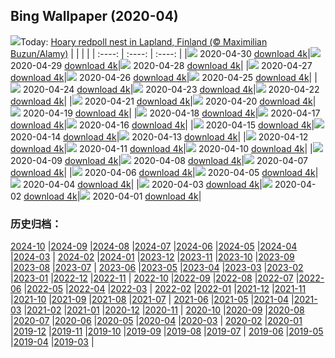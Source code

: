 ## Bing Wallpaper (2020-04)
![](http://cn.bing.com/th?id=OHR.ArcticRedpoll_EN-US5881398714_UHD.jpg&w=1000)Today: [Hoary redpoll nest in Lapland, Finland (© Maximilian Buzun/Alamy)](http://cn.bing.com/th?id=OHR.ArcticRedpoll_EN-US5881398714_UHD.jpg)
|      |      |      |
| :----: | :----: | :----: |
|![](http://cn.bing.com/th?id=OHR.ArcticRedpoll_EN-US5881398714_UHD.jpg&pid=hp&w=384&h=216&rs=1&c=4) 2020-04-30 [download 4k](http://cn.bing.com/th?id=OHR.ArcticRedpoll_EN-US5881398714_UHD.jpg)|![](http://cn.bing.com/th?id=OHR.PalouseSpring_EN-US5686949948_UHD.jpg&pid=hp&w=384&h=216&rs=1&c=4) 2020-04-29 [download 4k](http://cn.bing.com/th?id=OHR.PalouseSpring_EN-US5686949948_UHD.jpg)|![](http://cn.bing.com/th?id=OHR.SalisburyCathedral_EN-US5389036397_UHD.jpg&pid=hp&w=384&h=216&rs=1&c=4) 2020-04-28 [download 4k](http://cn.bing.com/th?id=OHR.SalisburyCathedral_EN-US5389036397_UHD.jpg)|
|![](http://cn.bing.com/th?id=OHR.SouthAmericanTapir_EN-US5286179280_UHD.jpg&pid=hp&w=384&h=216&rs=1&c=4) 2020-04-27 [download 4k](http://cn.bing.com/th?id=OHR.SouthAmericanTapir_EN-US5286179280_UHD.jpg)|![](http://cn.bing.com/th?id=OHR.RubySunset_EN-US0913610079_UHD.jpg&pid=hp&w=384&h=216&rs=1&c=4) 2020-04-26 [download 4k](http://cn.bing.com/th?id=OHR.RubySunset_EN-US0913610079_UHD.jpg)|![](http://cn.bing.com/th?id=OHR.FalklandRockhoppers_EN-US0783607730_UHD.jpg&pid=hp&w=384&h=216&rs=1&c=4) 2020-04-25 [download 4k](http://cn.bing.com/th?id=OHR.FalklandRockhoppers_EN-US0783607730_UHD.jpg)|
|![](http://cn.bing.com/th?id=OHR.MegellanicCloud_EN-US0392587311_UHD.jpg&pid=hp&w=384&h=216&rs=1&c=4) 2020-04-24 [download 4k](http://cn.bing.com/th?id=OHR.MegellanicCloud_EN-US0392587311_UHD.jpg)|![](http://cn.bing.com/th?id=OHR.KingEider_EN-US7654847363_UHD.jpg&pid=hp&w=384&h=216&rs=1&c=4) 2020-04-23 [download 4k](http://cn.bing.com/th?id=OHR.KingEider_EN-US7654847363_UHD.jpg)|![](http://cn.bing.com/th?id=OHR.KauriTree_EN-US7535687512_UHD.jpg&pid=hp&w=384&h=216&rs=1&c=4) 2020-04-22 [download 4k](http://cn.bing.com/th?id=OHR.KauriTree_EN-US7535687512_UHD.jpg)|
|![](http://cn.bing.com/th?id=OHR.GPS_EN-US1004072291_UHD.jpg&pid=hp&w=384&h=216&rs=1&c=4) 2020-04-21 [download 4k](http://cn.bing.com/th?id=OHR.GPS_EN-US1004072291_UHD.jpg)|![](http://cn.bing.com/th?id=OHR.GardenHolland_EN-US6082654561_UHD.jpg&pid=hp&w=384&h=216&rs=1&c=4) 2020-04-20 [download 4k](http://cn.bing.com/th?id=OHR.GardenHolland_EN-US6082654561_UHD.jpg)|![](http://cn.bing.com/th?id=OHR.NeistPoint_EN-US7359967278_UHD.jpg&pid=hp&w=384&h=216&rs=1&c=4) 2020-04-19 [download 4k](http://cn.bing.com/th?id=OHR.NeistPoint_EN-US7359967278_UHD.jpg)|
|![](http://cn.bing.com/th?id=OHR.VernalFalls_EN-US7280300409_UHD.jpg&pid=hp&w=384&h=216&rs=1&c=4) 2020-04-18 [download 4k](http://cn.bing.com/th?id=OHR.VernalFalls_EN-US7280300409_UHD.jpg)|![](http://cn.bing.com/th?id=OHR.AlgonquinGrouse_EN-US1800161492_UHD.jpg&pid=hp&w=384&h=216&rs=1&c=4) 2020-04-17 [download 4k](http://cn.bing.com/th?id=OHR.AlgonquinGrouse_EN-US1800161492_UHD.jpg)|![](http://cn.bing.com/th?id=OHR.NBNMSipapu_EN-US7081783490_UHD.jpg&pid=hp&w=384&h=216&rs=1&c=4) 2020-04-16 [download 4k](http://cn.bing.com/th?id=OHR.NBNMSipapu_EN-US7081783490_UHD.jpg)|
|![](http://cn.bing.com/th?id=OHR.FataMorgana_EN-US6912310006_UHD.jpg&pid=hp&w=384&h=216&rs=1&c=4) 2020-04-15 [download 4k](http://cn.bing.com/th?id=OHR.FataMorgana_EN-US6912310006_UHD.jpg)|![](http://cn.bing.com/th?id=OHR.BWFlipper_EN-US6781394552_UHD.jpg&pid=hp&w=384&h=216&rs=1&c=4) 2020-04-14 [download 4k](http://cn.bing.com/th?id=OHR.BWFlipper_EN-US6781394552_UHD.jpg)|![](http://cn.bing.com/th?id=OHR.WatChaloem_EN-US6655091903_UHD.jpg&pid=hp&w=384&h=216&rs=1&c=4) 2020-04-13 [download 4k](http://cn.bing.com/th?id=OHR.WatChaloem_EN-US6655091903_UHD.jpg)|
|![](http://cn.bing.com/th?id=OHR.EuropeanRabbitGreeting_EN-US6522640634_UHD.jpg&pid=hp&w=384&h=216&rs=1&c=4) 2020-04-12 [download 4k](http://cn.bing.com/th?id=OHR.EuropeanRabbitGreeting_EN-US6522640634_UHD.jpg)|![](http://cn.bing.com/th?id=OHR.USSDRUM_EN-US6342955990_UHD.jpg&pid=hp&w=384&h=216&rs=1&c=4) 2020-04-11 [download 4k](http://cn.bing.com/th?id=OHR.USSDRUM_EN-US6342955990_UHD.jpg)|![](http://cn.bing.com/th?id=OHR.SpiritSiblings_EN-US6114755924_UHD.jpg&pid=hp&w=384&h=216&rs=1&c=4) 2020-04-10 [download 4k](http://cn.bing.com/th?id=OHR.SpiritSiblings_EN-US6114755924_UHD.jpg)|
|![](http://cn.bing.com/th?id=OHR.UnicornoftheSea_EN-US2782700254_UHD.jpg&pid=hp&w=384&h=216&rs=1&c=4) 2020-04-09 [download 4k](http://cn.bing.com/th?id=OHR.UnicornoftheSea_EN-US2782700254_UHD.jpg)|![](http://cn.bing.com/th?id=OHR.SantoriniAerial_EN-US2668882319_UHD.jpg&pid=hp&w=384&h=216&rs=1&c=4) 2020-04-08 [download 4k](http://cn.bing.com/th?id=OHR.SantoriniAerial_EN-US2668882319_UHD.jpg)|![](http://cn.bing.com/th?id=OHR.PinkMoon_EN-US2450317197_UHD.jpg&pid=hp&w=384&h=216&rs=1&c=4) 2020-04-07 [download 4k](http://cn.bing.com/th?id=OHR.PinkMoon_EN-US2450317197_UHD.jpg)|
|![](http://cn.bing.com/th?id=OHR.CastleDay_EN-US2318801501_UHD.jpg&pid=hp&w=384&h=216&rs=1&c=4) 2020-04-06 [download 4k](http://cn.bing.com/th?id=OHR.CastleDay_EN-US2318801501_UHD.jpg)|![](http://cn.bing.com/th?id=OHR.KissimmeeFrog_EN-US2219789542_UHD.jpg&pid=hp&w=384&h=216&rs=1&c=4) 2020-04-05 [download 4k](http://cn.bing.com/th?id=OHR.KissimmeeFrog_EN-US2219789542_UHD.jpg)|![](http://cn.bing.com/th?id=OHR.Pronghorn_EN-US2087267252_UHD.jpg&pid=hp&w=384&h=216&rs=1&c=4) 2020-04-04 [download 4k](http://cn.bing.com/th?id=OHR.Pronghorn_EN-US2087267252_UHD.jpg)|
|![](http://cn.bing.com/th?id=OHR.PlaceofRainbows_EN-US1936881347_UHD.jpg&pid=hp&w=384&h=216&rs=1&c=4) 2020-04-03 [download 4k](http://cn.bing.com/th?id=OHR.PlaceofRainbows_EN-US1936881347_UHD.jpg)|![](http://cn.bing.com/th?id=OHR.PascuaFlorida_EN-US1819624171_UHD.jpg&pid=hp&w=384&h=216&rs=1&c=4) 2020-04-02 [download 4k](http://cn.bing.com/th?id=OHR.PascuaFlorida_EN-US1819624171_UHD.jpg)|![](http://cn.bing.com/th?id=OHR.CensusDay_EN-US9512023842_UHD.jpg&pid=hp&w=384&h=216&rs=1&c=4) 2020-04-01 [download 4k](http://cn.bing.com/th?id=OHR.CensusDay_EN-US9512023842_UHD.jpg)|
### 历史归档：
[2024-10](/picture/2024-10/) |[2024-09](/picture/2024-09/) |[2024-08](/picture/2024-08/) |[2024-07](/picture/2024-07/) |[2024-06](/picture/2024-06/) |[2024-05](/picture/2024-05/) |[2024-04](/picture/2024-04/) |[2024-03](/picture/2024-03/) |
[2024-02](/picture/2024-02/) |[2024-01](/picture/2024-01/) |[2023-12](/picture/2023-12/) |[2023-11](/picture/2023-11/) |[2023-10](/picture/2023-10/) |[2023-09](/picture/2023-09/) |[2023-08](/picture/2023-08/) |[2023-07](/picture/2023-07/) |
[2023-06](/picture/2023-06/) |[2023-05](/picture/2023-05/) |[2023-04](/picture/2023-04/) |[2023-03](/picture/2023-03/) |[2023-02](/picture/2023-02/) |[2023-01](/picture/2023-01/) |[2022-12](/picture/2022-12/) |[2022-11](/picture/2022-11/) |
[2022-10](/picture/2022-10/) |[2022-09](/picture/2022-09/) |[2022-08](/picture/2022-08/) |[2022-07](/picture/2022-07/) |[2022-06](/picture/2022-06/) |[2022-05](/picture/2022-05/) |[2022-04](/picture/2022-04/) |[2022-03](/picture/2022-03/) |
[2022-02](/picture/2022-02/) |[2022-01](/picture/2022-01/) |[2021-12](/picture/2021-12/) |[2021-11](/picture/2021-11/) |[2021-10](/picture/2021-10/) |[2021-09](/picture/2021-09/) |[2021-08](/picture/2021-08/) |[2021-07](/picture/2021-07/) |
[2021-06](/picture/2021-06/) |[2021-05](/picture/2021-05/) |[2021-04](/picture/2021-04/) |[2021-03](/picture/2021-03/) |[2021-02](/picture/2021-02/) |[2021-01](/picture/2021-01/) |[2020-12](/picture/2020-12/) |[2020-11](/picture/2020-11/) |
[2020-10](/picture/2020-10/) |[2020-09](/picture/2020-09/) |[2020-08](/picture/2020-08/) |[2020-07](/picture/2020-07/) |[2020-06](/picture/2020-06/) |[2020-05](/picture/2020-05/) |[2020-04](/picture/2020-04/) |[2020-03](/picture/2020-03/) |
[2020-02](/picture/2020-02/) |[2020-01](/picture/2020-01/) |[2019-12](/picture/2019-12/) |[2019-11](/picture/2019-11/) |[2019-10](/picture/2019-10/) |[2019-09](/picture/2019-09/) |[2019-08](/picture/2019-08/) |[2019-07](/picture/2019-07/) |
[2019-06](/picture/2019-06/) |[2019-05](/picture/2019-05/) |[2019-04](/picture/2019-04/) |[2019-03](/picture/2019-03/) |
